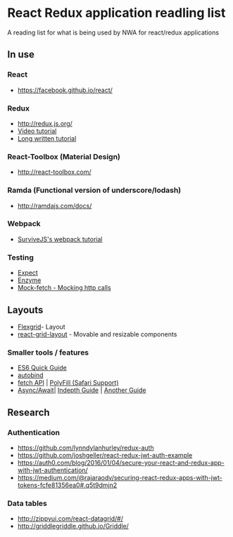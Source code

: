 # React Redux application readling list
A reading list for what is being used by NWA for react/redux applications

## In use
### React
* https://facebook.github.io/react/

### Redux
* http://redux.js.org/
* [Video tutorial](https://egghead.io/series/getting-started-with-redux)
* [Long written tutorial](http://teropa.info/blog/2015/09/10/full-stack-redux-tutorial.html#getting-data-in-from-redux-to-react)

### React-Toolbox (Material Design)
* http://react-toolbox.com/

### Ramda (Functional version of underscore/lodash)
* http://ramdajs.com/docs/

### Webpack
* [SurviveJS's webpack tutorial](http://survivejs.com/webpack_react/webpack/)

### Testing
* [Expect](https://github.com/mjackson/expect)
* [Enzyme](https://github.com/airbnb/enzyme)
* [Mock-fetch - Mocking http calls](https://github.com/wheresrhys/fetch-mock)


## Layouts
* [Flexgrid](https://github.com/ro-savage/flexgrid)- Layout
* [react-grid-layout](https://github.com/STRML/react-grid-layout) - Movable and resizable components

### Smaller tools / features
* [ES6 Quick Guide](http://es6-features.org/#Constants)
* [autobind](https://github.com/cassiozen/React-autobind)
* [fetch API](https://davidwalsh.name/fetch) | [PolyFill (Safari Support)](https://github.com/github/fetch)
* [Async/Await](https://thomashunter.name/blog/the-long-road-to-asyncawait-in-javascript/)| [Indepth Guide](http://www.sitepoint.com/simplifying-asynchronous-coding-es7-async-functions/) | [Another Guide](https://www.twilio.com/blog/2015/10/asyncawait-the-hero-javascript-deserved.html)

## Research
### Authentication
* https://github.com/lynndylanhurley/redux-auth
* https://github.com/joshgeller/react-redux-jwt-auth-example
* https://auth0.com/blog/2016/01/04/secure-your-react-and-redux-app-with-jwt-authentication/
* https://medium.com/@rajaraodv/securing-react-redux-apps-with-jwt-tokens-fcfe81356ea0#.q5t9dmjn2

### Data tables
* http://zippyui.com/react-datagrid/#/
* http://griddlegriddle.github.io/Griddle/
